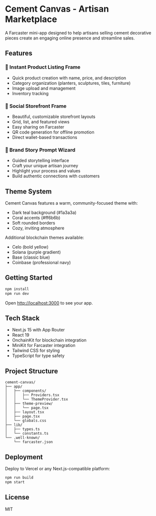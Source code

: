 # Cement Canvas - Artisan Marketplace

A Farcaster mini-app designed to help artisans selling cement decorative pieces create an engaging online presence and streamline sales.

## Features

### 🎨 Instant Product Listing Frame
- Quick product creation with name, price, and description
- Category organization (planters, sculptures, tiles, furniture)
- Image upload and management
- Inventory tracking

### 🏪 Social Storefront Frame
- Beautiful, customizable storefront layouts
- Grid, list, and featured views
- Easy sharing on Farcaster
- QR code generation for offline promotion
- Direct wallet-based transactions

### 📖 Brand Story Prompt Wizard
- Guided storytelling interface
- Craft your unique artisan journey
- Highlight your process and values
- Build authentic connections with customers

## Theme System

Cement Canvas features a warm, community-focused theme with:
- Dark teal background (#1a3a3a)
- Coral accents (#ff6b6b)
- Soft rounded borders
- Cozy, inviting atmosphere

Additional blockchain themes available:
- Celo (bold yellow)
- Solana (purple gradient)
- Base (classic blue)
- Coinbase (professional navy)

## Getting Started

```bash
npm install
npm run dev
```

Open [http://localhost:3000](http://localhost:3000) to see your app.

## Tech Stack

- Next.js 15 with App Router
- React 19
- OnchainKit for blockchain integration
- MiniKit for Farcaster integration
- Tailwind CSS for styling
- TypeScript for type safety

## Project Structure

```
cement-canvas/
├── app/
│   ├── components/
│   │   ├── Providers.tsx
│   │   └── ThemeProvider.tsx
│   ├── theme-preview/
│   │   └── page.tsx
│   ├── layout.tsx
│   ├── page.tsx
│   └── globals.css
├── lib/
│   ├── types.ts
│   └── constants.ts
└── .well-known/
    └── farcaster.json
```

## Deployment

Deploy to Vercel or any Next.js-compatible platform:

```bash
npm run build
npm start
```

## License

MIT
